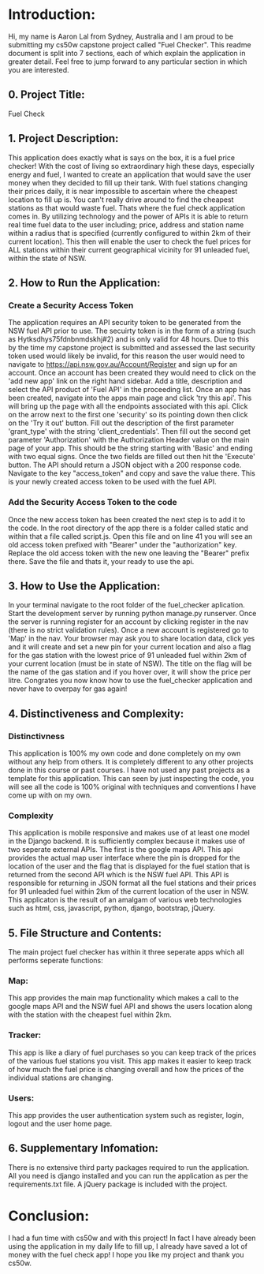 # Introduction:
Hi, my name is Aaron Lal from Sydney, Australia and I am proud to be submitting my cs50w capstone project called "Fuel Checker". This readme document is split into 7 sections, each of which explain the application in greater detail. Feel free to jump forward to any particular section in which you are interested. 

## 0. Project Title:
Fuel Check

## 1. Project Description: 
This application does exactly what is says on the box, it is a fuel price checker! With the cost of living so extraordinary high these days, especially energy and fuel, I wanted to create an application that would save the user money when they decided to fill up their tank. With fuel stations changing their prices daily, it is near impossible to ascertain where the cheapest location to fill up is. You can't really drive around to find the cheapest stations as that would waste fuel. Thats where the fuel check application comes in. By utilizing technology and the power of APIs it is able to return real time fuel data to the user including; price, address and station name within a radius that is specified (currently configured to within 2km of their current location). This then will enable the user to check the fuel prices for ALL stations within their current geographical vicinity for 91 unleaded fuel, within the state of NSW.

## 2. How to Run the Application:

### Create a Security Access Token
The application requires an API security token to be generated from the NSW fuel API prior to use. The secuirty token is in the form of a string (such as Hytksdhys75fdnbnmdskhj#2) and is only valid for 48 hours. Due to this by the time my capstone project is submitted and assessed the last security token used would likely be invalid, for this reason the user would need to navigate to https://api.nsw.gov.au/Account/Register and sign up for an account. Once an account has been created they would need to click on the 'add new app' link on the right hand sidebar. Add a title, description and select the API product of 'Fuel API' in the proceeding list. Once an app has been created, navigate into the apps main page and click 'try this api'. This will bring up the page with all the endpoints associated with this api. Click on the arrow next to the first one 'security' so its pointing down then click on the 'Try it out' button. Fill out the description of the first parameter 'grant_type' with the string 'client_credentials'. Then fill out the second get parameter 'Authorization' with the Authorization Header value on the main page of your app. This should be the string starting with 'Basic' and ending with two equal signs. Once the two fields are filled out then hit the 'Execute' button. The API should return a JSON object with a 200 response code. Navigate to the key "access_token" and copy and save the value there. This is your newly created access token to be used with the fuel API.

### Add the Security Access Token to the code
Once the new access token has been created the next step is to add it to the code. In the root directory of the app there is a folder called static and within that a file called script.js. Open this file and on line 41 you will see an old access token prefixed with "Bearer" under the "authorization" key. Replace the old access token with the new one leaving the "Bearer" prefix there. Save the file and thats it, your ready to use the api.


## 3. How to Use the Application:

In your terminal navigate to the root folder of the fuel_checker aplication. Start the development server by running python manage.py runserver. Once the server is running register for an account by clicking register in the nav (there is no strict validation rules). Once a new account is registered go to 'Map' in the nav. Your browser may ask you to share location data, click yes and it will create and set a new pin for your current location and also a flag for the gas station with the lowest price of 91 unleaded fuel within 2km of your current location (must be in state of NSW). The title on the flag will be the name of the gas station and if you hover over, it will show the price per litre. Congrates you now know how to use the fuel_checker application and never have to overpay for gas again!

## 4. Distinctiveness and Complexity:

### Distinctivness
This application is 100% my own code and done completely on my own without any help from others. It is completely different to any other projects done in this course or past courses. I have not used any past projects as a template for this application. This can seen by just inspecting the code, you will see all the code is 100% original with techniques and conventions I have come up with on my own.

### Complexity

This application is mobile responsive and makes use of at least one model in the Django backend. It is sufficiently complex because it makes use of two seperate external APIs. The first is the google maps API. This api provides the actual map user interface where the pin is dropped for the location of the user and the flag that is displayed for the fuel station that is returned from the second API which is the NSW fuel API. This API is responsible for returning in JSON format all the fuel stations and their prices for 91 unleaded fuel within 2km of the current location of the user in NSW. This applicaton is the result of an amalgam of various web technologies such as html, css, javascript, python, django, bootstrap, jQuery.


## 5. File Structure and Contents:

The main project fuel checker has within it three seperate apps which all performs seperate functions:

### Map: 

This app provides the main map functionality which makes a call to the google maps API and the NSW fuel API and shows the users location along with the station with the cheapest fuel within 2km.

### Tracker: 

This app is like a diary of fuel purchases so you can keep track of the prices of the various fuel stations you visit. This app makes it easier to keep track of how much the fuel price is changing overall and how the prices of the individual stations are changing.

### Users: 

This app provides the user authentication system such as register, login, logout and the user home page.

## 6. Supplementary Infomation:

There is no extensive third party packages required to run the application. All you need is django installed and you can run the application as per the requirements.txt file. A jQuery package is included with the project.

# Conclusion:

I had a fun time with cs50w and with this project! In fact I have already been using the application in my daily life to fill up, I already have saved a lot of money with the fuel check app! I hope you like my project and thank you cs50w.



